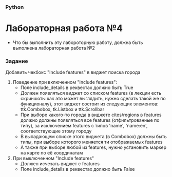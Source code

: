 ### Python
# Лабораторная работа №4

* Что бы выполнить эту лабороторную работу, должна быть выполнена лабораторная работа №2

### Задание
Добавить чекбокс "Include features" в виджет поиска города
1. Поведение при включенном "Include features":
    * Поле include_details в реквестах должно быть True
    * Должен появляться виджет со списком features (в лекции есть скриншоты как это может выглядить,
   нужно сделать такой же по функционалу),
   этот виджет состоит из следующих элементов: ttk.Combobox, tk.Listbox и ttk.Scrollbar
    * При выборе какого-то города в виджете cites/regions в features должно должны
   появляться все features (отфильтрованные по типу), за исключением features с типов 'name', 'name:en',
   соответствующие этому городу
    * В выпадающем списке этого виджета (в Combobox) должны быть типы, при выборе которого
    меняется ти отображаемых features
    * А также при выборе любой из features, нужно установить маркер на карте
   по её координатам
2. При выключенном "Include features"
   * Должен исчезать виджет с features
   * Поле include_details в реквестах должно быть False
